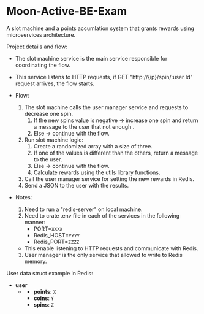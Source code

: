 # Moon-Active-BE-Exam
A slot machine and a points accumlation system that grants rewards using microservices architecture.

Project details and flow:
* The slot machine service is the main service responsible for coordinating the flow.
* This service listens to HTTP requests, if GET "http://{ip}/spin/:user Id" request arrives, the flow starts.
* Flow:
    1. The slot machine calls the user manager service and requests to decrease one spin.
        1. If the new spins value is negative -> increase one spin and return a message to the user that not enough .
        2. Else -> continue with the flow.
    2. Run slot machine logic:
        1. Create a randomized array with a size of three.
        2. If one of the values is different than the others, return a message to the user.
        3. Else -> continue with the flow.
        4. Calculate rewards using the utils library functions.
    3. Call the user manager service for setting the new rewards in Redis.
    4. Send a JSON to the user with the results.

* Notes:
    1. Need to run a "redis-server" on local machine.
    2. Need to crate .env file in each of the services in the following manner:
        * PORT=`XXXX`
        * Redis_HOST=`YYYY`
        * Redis_PORT=`ZZZZ`
    * This enable listening to HTTP requests and communicate with Redis.
    3. User manager is the only service that allowed to write to Redis memory.

User data struct example in Redis:
- **user**
    - **<userId>**
        - **points**: `X`
        - **coins**: `Y`
        - **spins**: `Z`
